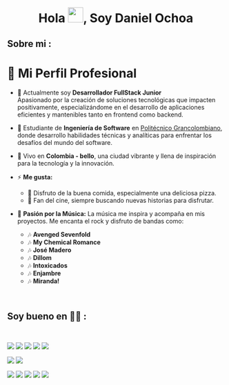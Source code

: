<h1 align="center">Hola <img src="https://media.giphy.com/media/hvRJCLFzcasrR4ia7z/giphy.gif" width="35">, Soy Daniel Ochoa</h1>

## Sobre mi :
# 🌟 Mi Perfil Profesional

- 🏢 Actualmente soy **Desarrollador FullStack Junior**  
  Apasionado por la creación de soluciones tecnológicas que impacten positivamente, especializándome en el desarrollo de aplicaciones eficientes y mantenibles tanto en frontend como backend.

- 🏢 Estudiante de **Ingeniería de Software** en [Politécnico Grancolombiano](https://www.poli.edu.co/), donde desarrollo habilidades técnicas y analíticas para enfrentar los desafíos del mundo del software.

- 🏡 Vivo en **Colombia - bello**, una ciudad vibrante y llena de inspiración para la tecnología y la innovación.

- ⚡ **Me gusta:**  
  - 🍕 Disfruto de la buena comida, especialmente una deliciosa pizza.
  - 🎥 Fan del cine, siempre buscando nuevas historias para disfrutar.

- 🎸 **Pasión por la Música:**
  La música me inspira y acompaña en mis proyectos. Me encanta el rock y disfruto de bandas como:
  - 🎶 **Avenged Sevenfold** 
  - 🎶 **My Chemical Romance** 
  - 🎶 **José Madero** 
  - 🎶 **Dillom** 
  - 🎶 **Intoxicados** 
  - 🎶 **Enjambre** 
  - 🎶 **Miranda!** 


<br>

## Soy bueno en 🧑‍💻 :

<br>

<img src="https://img.icons8.com/color/48/000000/html-5--v1.png"/> <img src="https://img.icons8.com/color/48/000000/css3.png"/> <img src="https://img.icons8.com/color/48/000000/javascript--v1.png"/> <img src="https://img.icons8.com/office/48/000000/react.png"/> <img src="https://img.icons8.com/color/48/000000/nextjs.png"/>

<img src="https://img.icons8.com/color/48/000000/java-coffee-cup-logo--v1.png"/> <img src="https://img.icons8.com/officel/48/000000/php-logo.png"/> 

<img src="https://img.icons8.com/color/48/000000/mysql-logo.png"/> <img src="https://img.icons8.com/color/48/000000/mongodb.png"/> <img src="https://img.icons8.com/color/48/000000/firebase.png"/>
<img src="https://icons8.com/icon/sH0rW2TvYdr9/supabase"/>
<img src="https://img.icons8.com/color/48/000000/npm.png"/>

<br>

